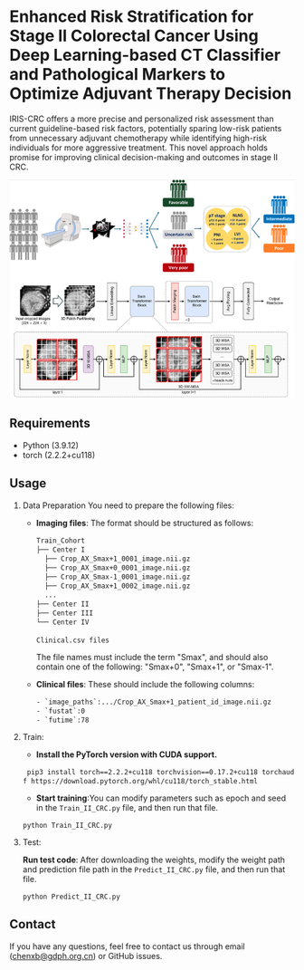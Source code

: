 # Enhanced Risk Stratification for Stage II Colorectal Cancer Using Deep Learning-based CT Classifier and Pathological Markers to Optimize Adjuvant Therapy Decision

IRIS-CRC offers a more precise and personalized risk assessment than current guideline-based risk factors, potentially sparing low-risk patients from unnecessary adjuvant chemotherapy while identifying high-risk individuals for more aggressive treatment. This novel approach holds promise for improving clinical decision-making and outcomes in stage II CRC.

![figure_2.jpg](https://github.com/Chenxiaobo0828/STAR-CRC/blob/main/figure_2.jpg)

## Requirements

- Python (3.9.12)
- torch (2.2.2+cu118)
## Usage

1. Data Preparation
	You need to prepare the following files:

	- **Imaging files**: The format should be structured as follows:
		```
		Train_Cohort
		├── Center I
		  ├── Crop_AX_Smax+1_0001_image.nii.gz
		  ├── Crop_AX_Smax+0_0001_image.nii.gz
		  ├── Crop_AX_Smax-1_0001_image.nii.gz
		  ├── Crop_AX_Smax+1_0002_image.nii.gz
		  ...
		├── Center II
		├── Center III
		└── Center IV
		
		Clinical.csv files
		```
		The file names must include the term "Smax", and should also contain one of the following: "Smax+0", "Smax+1", or "Smax-1".    

	- **Clinical files**: These should include the following columns:
		```
	    - `image_paths`:.../Crop_AX_Smax+1_patient_id_image.nii.gz
	    - `fustat`:0
	    - `futime`:78
	    ```		
	
2. Train:
    
     - **Install the PyTorch version with CUDA support.**
    
    ```
     pip3 install torch==2.2.2+cu118 torchvision==0.17.2+cu118 torchaudio==2.2.2 -f https://download.pytorch.org/whl/cu118/torch_stable.html
    ```
    
    - **Start training**:You can modify parameters such as epoch and seed in the `Train_II_CRC.py` file, and then run that file.
    
    ```
    python Train_II_CRC.py
    ```
    
3. Test:
    
    **Run test code**:   After downloading the weights, modify the weight path and prediction file path in the `Predict_II_CRC.py` file, and then run that file.
    
    ```
    python Predict_II_CRC.py
    ```

## Contact
If you have any questions, feel free to contact us through email ([chenxb@gdph.org.cn](mailto:chenxb@gdph.org.cn)) or GitHub issues. 